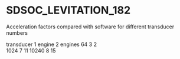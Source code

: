# SDSOC_LEVITATION_182


Acceleration factors compared with software for different transducer numbers

transducer	     1 engine              2 engines
64                 3                     2  
1024               7                     11
10240              8                     15
